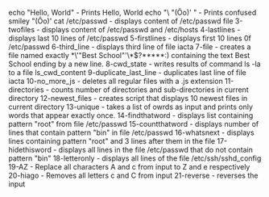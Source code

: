 echo "Hello, World" - Prints Hello, World
echo "\ "(Ôo)' " - Prints confused smiley "(Ôo)'
cat /etc/passwd - displays content of /etc/passwd file
3-twofiles - displays content of /etc/passwd and /etc/hosts
4-lastlines - displays last 10 lines of /etc/passwd
5-firstlines - displays first 10 lines 0f /etc/passwd
6-third_line - displays third line of file iacta
7-file - creates a file named exactly \*\\'"Best School"\'\\*$\?\*\*\*\*\*:) containing the text Best School ending by a new line.
8-cwd_state - writes results of command ls -la to a file ls_cwd_content
9-duplicate_last_line - duplicates last line of file iacta
10-no_more_js - deletes all regular files with a .js extension
11-directories - counts number of directories and sub-directories in current directory
12-newest_files - creates script that displays 10 newest files in current directory
13-unique - takes a list of owrds as input and prints only words that appear exactly once.
14-findthatword - displays list containing pattern "root" from file /etc/passwd
15-countthatword - displays number of lines that contain pattern "bin" in file /etc/passwd
16-whatsnext - displays lines containing pattern "root" and 3 lines after them in the file
17-hidethisword - displays all lines in the file /etc/passwd that do not contain pattern "bin"
18-letteronly - displays all lines of the file /etc/ssh/sshd_config
19-AZ - Replace all characters A and c from input to Z and e respectively
20-hiago - Removes all letters c and C from input
21-reverse - reverses the input

